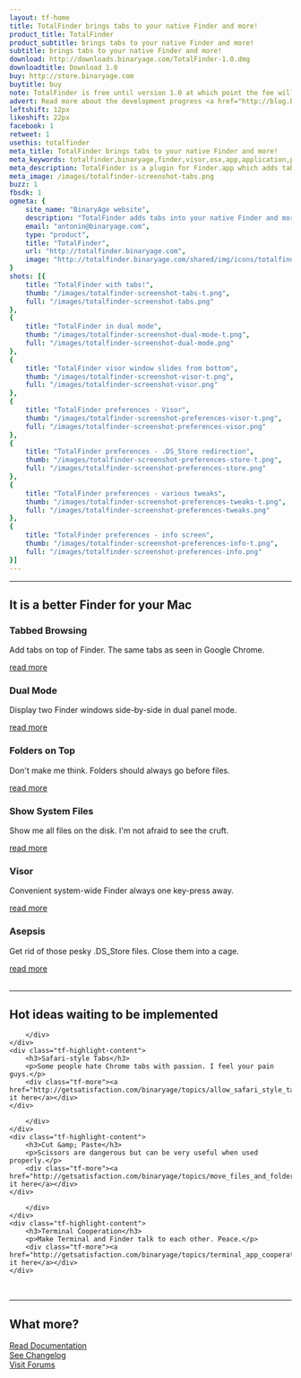 ```yaml
---
layout: tf-home
title: TotalFinder brings tabs to your native Finder and more!
product_title: TotalFinder
product_subtitle: brings tabs to your native Finder and more!
subtitle: brings tabs to your native Finder and more!
download: http://downloads.binaryage.com/TotalFinder-1.0.dmg
downloadtitle: Download 1.0
buy: http://store.binaryage.com
buytitle: buy
note: TotalFinder is free until version 1.0 at which point the fee will be $15.
advert: Read more about the development progress <a href="http://blog.binaryage.com">on the blog ...</a>
leftshift: 12px
likeshift: 22px
facebook: 1
retweet: 1
usethis: totalfinder
meta_title: TotalFinder brings tabs to your native Finder and more!
meta_keywords: totalfinder,binaryage,finder,visor,osx,app,application,productivity,mac,indie,software
meta_description: TotalFinder is a plugin for Finder.app which adds tabs like in Chrome browser, dual panels similar to TotalCommander and more tweaks.
meta_image: /images/totalfinder-screenshot-tabs.png
buzz: 1
fbsdk: 1
ogmeta: {
    site_name: "BinaryAge website",
    description: "TotalFinder adds tabs into your native Finder and more!",
    email: "antonin@binaryage.com",
    type: "product",
    title: "TotalFinder",
    url: "http://totalfinder.binaryage.com",
    image: "http://totalfinder.binaryage.com/shared/img/icons/totalfinder-256.png"
}
shots: [{
    title: "TotalFinder with tabs!",
    thumb: "/images/totalfinder-screenshot-tabs-t.png",
    full: "/images/totalfinder-screenshot-tabs.png"
},
{
    title: "TotalFinder in dual mode",
    thumb: "/images/totalfinder-screenshot-dual-mode-t.png",
    full: "/images/totalfinder-screenshot-dual-mode.png"
},
{
    title: "TotalFinder visor window slides from bottom",
    thumb: "/images/totalfinder-screenshot-visor-t.png",
    full: "/images/totalfinder-screenshot-visor.png"
},
{
    title: "TotalFinder preferences - Visor",
    thumb: "/images/totalfinder-screenshot-preferences-visor-t.png",
    full: "/images/totalfinder-screenshot-preferences-visor.png"
},
{
    title: "TotalFinder preferences - .DS_Store redirection",
    thumb: "/images/totalfinder-screenshot-preferences-store-t.png",
    full: "/images/totalfinder-screenshot-preferences-store.png"
},
{
    title: "TotalFinder preferences - various tweaks",
    thumb: "/images/totalfinder-screenshot-preferences-tweaks-t.png",
    full: "/images/totalfinder-screenshot-preferences-tweaks.png"
},
{
    title: "TotalFinder preferences - info screen",
    thumb: "/images/totalfinder-screenshot-preferences-info-t.png",
    full: "/images/totalfinder-screenshot-preferences-info.png"
}]
---
```


<div class="tf-main-content">
<hr>
<h2>It is a better Finder for your Mac</h2>

<div class="tf-highlights">
<div class="tf-highlight">
    <div class="tf-highlight-icon">
        <a href="/tabs">
            <div class="thumb-tabs"></div>
        </a>
    </div>
    <div class="tf-highlight-content">
        <h3>Tabbed Browsing</h3>
        <p>Add tabs on top of Finder. The same tabs as seen in Google Chrome.</p>
        <div class="tf-more"><a href="/tabs">read more</a></div>
    </div>
</div>
<div class="tf-highlight">
    <div class="tf-highlight-icon">
        <a href="/dual-mode">
            <div class="thumb-dual"></div>
        </a>
    </div>
    <div class="tf-highlight-content">
        <h3>Dual Mode</h3>
        <p>Display two Finder windows side-by-side in dual panel mode.</p>
        <div class="tf-more"><a href="/dual-mode">read more</a></div>
    </div>
</div>
<div class="tf-highlight">
    <div class="tf-highlight-icon">
        <a href="/folders-on-top">
            <div class="thumb-fot"></div>
        </a>
    </div>
    <div class="tf-highlight-content">
        <h3>Folders on Top</h3>
        <p>Don't make me think. Folders should always go before files.</p>
        <div class="tf-more"><a href="/folders-on-top">read more</a></div>
    </div>
</div>
<div class="tf-highlight">
    <div class="tf-highlight-icon">
        <a href="/show-system-files">
            <div class="thumb-ssf"></div>
        </a>
    </div>
    <div class="tf-highlight-content">
        <h3>Show System Files</h3>
        <p>Show me all files on the disk. I'm not afraid to see the cruft.</p>
        <div class="tf-more"><a href="/show-system-files">read more</a></div>
    </div>
</div>
<div class="tf-highlight">
    <div class="tf-highlight-icon">
        <a href="/visor">
            <div class="thumb-visor"></div>
        </a>
    </div>
    <div class="tf-highlight-content">
        <h3>Visor</h3>
        <p>Convenient system-wide Finder always one key-press away.</p>
        <div class="tf-more"><a href="/visor">read more</a></div>
    </div>
</div>
<div class="tf-highlight">
    <div class="tf-highlight-icon">
        <a href="/asepsis">
            <div class="thumb-asepsis"></div>
        </a>
    </div>
    <div class="tf-highlight-content">
        <h3>Asepsis</h3>
        <p>Get rid of those pesky .DS_Store files. Close them into a cage.</p>
        <div class="tf-more"><a href="/asepsis">read more</a></div>
    </div>
</div>
<br class="clear">
</div>

<hr>

<h2>Hot ideas waiting to be implemented</h2>

<div class="tf-highlights dimmed">
<div class="tf-highlight">
    <div class="tf-highlight-icon">
        <div class="thumb-stabs">
            
        </div>
    </div>
    <div class="tf-highlight-content">
        <h3>Safari-style Tabs</h3>
        <p>Some people hate Chrome tabs with passion. I feel your pain guys.</p>
        <div class="tf-more"><a href="http://getsatisfaction.com/binaryage/topics/allow_safari_style_tabs_or_unique_a_style_chrome_tabs_me_not_like">discuss it here</a></div>
    </div>
</div>
<div class="tf-highlight">
    <div class="tf-highlight-icon">
        <div class="thumb-cut">
            
        </div>
    </div>
    <div class="tf-highlight-content">
        <h3>Cut &amp; Paste</h3>
        <p>Scissors are dangerous but can be very useful when used properly.</p>
        <div class="tf-more"><a href="http://getsatisfaction.com/binaryage/topics/move_files_and_folders_with_cut_past">discuss it here</a></div>
    </div>
</div>
<div class="tf-highlight">
    <div class="tf-highlight-icon">
        <div class="thumb-term">
            
        </div>
    </div>
    <div class="tf-highlight-content">
        <h3>Terminal Cooperation</h3>
        <p>Make Terminal and Finder talk to each other. Peace.</p>
        <div class="tf-more"><a href="http://getsatisfaction.com/binaryage/topics/terminal_app_cooperation">discuss it here</a></div>
    </div>
</div>
<br class="clear">
</div>

<hr>
<h2>What more?</h2>

<div class="what-next">
<a href="/documentation" class="button button-250 product-button-doc">
    <div><div>Read Documentation</div></div>
</a>

<a href="/changes" class="button button-250 product-button-cl">
    <div><div>See Changelog</div></div>
</a>

<a href="http://support.binaryage.com" class="button button-250 product-button-forum">
    <div><div>Visit Forums</div></div>
</a>
</div>

<div class="teaser-overlay" id="teaser" style="display:none;">
    <div class="overlay-content">
    <embed class="rev3PlayerEmbed" type="application/x-shockwave-flash" src="http://revision3.com/player-v4346" allowFullScreen="true" quality="high" allowScriptAccess="always" width="590" height="450"/>
    <div style="font-size: 10px; text-align: right; position:relative; top: -2px; line-height: 10px;">The footage courtesy of <a href="http://revision3.com/tzdaily/2010-02-16totalfinder">TekZilla Daily (Revision3 TV)</a></div>
    </div>
</div>

<script type="text/javascript">
    $(function() {
        $("#teaser-link").overlay({effect: 'apple'});
    });
</script>